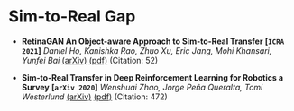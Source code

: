 # Sim-to-Real Gap

- **RetinaGAN An Object-aware Approach to Sim-to-Real Transfer**
 **[`ICRA 2021`]** *Daniel Ho, Kanishka Rao, Zhuo Xu, Eric Jang, Mohi Khansari, Yunfei Bai* [(arXiv)](http://arxiv.org/abs/2011.03148) [(pdf)](./RetinaGAN%20-%20An%20Object-aware%20Approach%20to%20Sim-to-Real%20Transfer.pdf) (Citation: 52)


- **Sim-to-Real Transfer in Deep Reinforcement Learning for Robotics a Survey**
 **[`arXiv 2020`]** *Wenshuai Zhao, Jorge Peña Queralta, Tomi Westerlund* [(arXiv)](http://arxiv.org/abs/2009.13303) [(pdf)](./Sim-to-Real%20Transfer%20in%20Deep%20Reinforcement%20Learning%20for%20Robotics%20a%20Survey.pdf) (Citation: 472)
